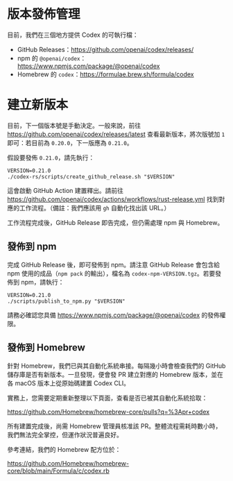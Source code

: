 # 版本發佈管理

目前，我們在三個地方提供 Codex 的可執行檔：

- GitHub Releases：https://github.com/openai/codex/releases/
- npm 的 `@openai/codex`：https://www.npmjs.com/package/@openai/codex
- Homebrew 的 `codex`：https://formulae.brew.sh/formula/codex

# 建立新版本

目前，下一個版本號是手動決定。一般來說，前往 https://github.com/openai/codex/releases/latest 查看最新版本，將次版號加 `1` 即可：若目前為 `0.20.0`，下一版應為 `0.21.0`。

假設要發佈 `0.21.0`，請先執行：

```shell
VERSION=0.21.0
./codex-rs/scripts/create_github_release.sh "$VERSION"
```

這會啟動 GitHub Action 建置釋出。請前往 https://github.com/openai/codex/actions/workflows/rust-release.yml 找到對應的工作流程。（備註：我們應該用 `gh` 自動化找出該 URL。）

工作流程完成後，GitHub Release 即告完成，但仍需處理 npm 與 Homebrew。

## 發佈到 npm

完成 GitHub Release 後，即可發佈到 npm。請注意 GitHub Release 會包含給 npm 使用的成品（`npm pack` 的輸出），檔名為 `codex-npm-VERSION.tgz`。若要發佈到 npm，請執行：

```
VERSION=0.21.0
./scripts/publish_to_npm.py "$VERSION"
```

請務必確認您具備 https://www.npmjs.com/package/@openai/codex 的發佈權限。

## 發佈到 Homebrew

針對 Homebrew，我們已與其自動化系統串接。每隔幾小時會檢查我們的 GitHub 儲存庫是否有新版本。一旦發現，便會發 PR 建立對應的 Homebrew 版本，並在各 macOS 版本上從原始碼建置 Codex CLI。

實務上，您需要定期重新整理以下頁面，查看是否已被其自動化系統拾取：

https://github.com/Homebrew/homebrew-core/pulls?q=%3Apr+codex

所有建置完成後，尚需 Homebrew 管理員核准該 PR。整體流程需耗時數小時，我們無法完全掌控，但運作狀況普遍良好。

參考連結，我們的 Homebrew 配方位於：

https://github.com/Homebrew/homebrew-core/blob/main/Formula/c/codex.rb
